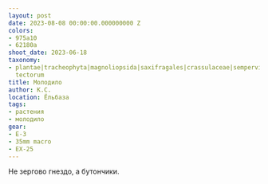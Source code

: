 ```yaml
---
layout: post
date: 2023-08-08 00:00:00.000000000 Z
colors:
- 975a10
- 62180a
shoot_date: 2023-06-18
taxonomy:
- plantae|tracheophyta|magnoliopsida|saxifragales|crassulaceae|sempervivum|sempervivum
  tectorum
title: Молодило
author: К.С.
location: Ёльбаза
tags:
- растения
- молодило
gear:
- E-3
- 35mm macro
- EX-25
---
```

Не зергово гнездо, а бутончики.

